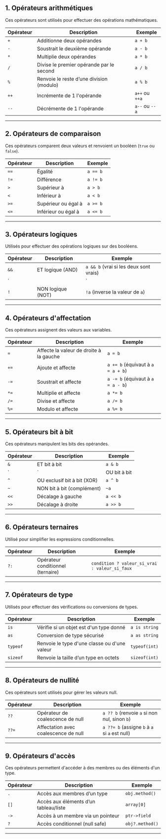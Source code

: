 

## **1. Opérateurs arithmétiques**
Ces opérateurs sont utilisés pour effectuer des opérations mathématiques.

| Opérateur | Description                   | Exemple          |
|-----------|-------------------------------|------------------|
| `+`       | Additionne deux opérandes      | `a + b`          |
| `-`       | Soustrait le deuxième opérande | `a - b`          |
| `*`       | Multiplie deux opérandes       | `a * b`          |
| `/`       | Divise le premier opérande par le second | `a / b`    |
| `%`       | Renvoie le reste d’une division (modulo) | `a % b`    |
| `++`      | Incrémente de 1 l'opérande     | `a++` ou `++a`   |
| `--`      | Décrémente de 1 l'opérande     | `a--` ou `--a`   |

---

## **2. Opérateurs de comparaison**
Ces opérateurs comparent deux valeurs et renvoient un booléen (`true` ou `false`).

| Opérateur | Description                            | Exemple        |
|-----------|----------------------------------------|----------------|
| `==`      | Égalité                               | `a == b`       |
| `!=`      | Différence                            | `a != b`       |
| `>`       | Supérieur à                           | `a > b`        |
| `<`       | Inférieur à                           | `a < b`        |
| `>=`      | Supérieur ou égal à                   | `a >= b`       |
| `<=`      | Inférieur ou égal à                   | `a <= b`       |

---

## **3. Opérateurs logiques**
Utilisés pour effectuer des opérations logiques sur des booléens.

| Opérateur | Description                            | Exemple              |
|-----------|----------------------------------------|----------------------|
| `&&`      | ET logique (AND)                       | `a && b` (vrai si les deux sont vrais) |
| `||`      | OU logique (OR)                        | `a || b` (vrai si l'un ou l'autre est vrai) |
| `!`       | NON logique (NOT)                      | `!a` (inverse la valeur de `a`) |

---

## **4. Opérateurs d'affectation**
Ces opérateurs assignent des valeurs aux variables.

| Opérateur | Description                            | Exemple         |
|-----------|----------------------------------------|-----------------|
| `=`       | Affecte la valeur de droite à la gauche | `a = b`         |
| `+=`      | Ajoute et affecte                      | `a += b` (équivaut à `a = a + b`) |
| `-=`      | Soustrait et affecte                   | `a -= b` (équivaut à `a = a - b`) |
| `*=`      | Multiplie et affecte                   | `a *= b`        |
| `/=`      | Divise et affecte                      | `a /= b`        |
| `%=`      | Modulo et affecte                      | `a %= b`        |

---

## **5. Opérateurs bit à bit**
Ces opérateurs manipulent les bits des opérandes.

| Opérateur | Description                                     | Exemple         |
|-----------|-------------------------------------------------|-----------------|
| `&`       | ET bit à bit                                    | `a & b`         |
| `|`       | OU bit à bit                                    | `a | b`         |
| `^`       | OU exclusif bit à bit (XOR)                     | `a ^ b`         |
| `~`       | NON bit à bit (complément)                      | `~a`            |
| `<<`      | Décalage à gauche                               | `a << b`        |
| `>>`      | Décalage à droite                               | `a >> b`        |

---

## **6. Opérateurs ternaires**
Utilisé pour simplifier les expressions conditionnelles.

| Opérateur | Description                           | Exemple                                      |
|-----------|---------------------------------------|----------------------------------------------|
| `?:`      | Opérateur conditionnel (ternaire)     | `condition ? valeur_si_vrai : valeur_si_faux`|

---

## **7. Opérateurs de type**
Utilisés pour effectuer des vérifications ou conversions de types.

| Opérateur  | Description                            | Exemple        |
|------------|----------------------------------------|----------------|
| `is`       | Vérifie si un objet est d'un type donné | `a is string`  |
| `as`       | Conversion de type sécurisé            | `a as string`  |
| `typeof`   | Renvoie le type d'une classe ou d'une valeur | `typeof(int)` |
| `sizeof`   | Renvoie la taille d’un type en octets   | `sizeof(int)`  |

---

## **8. Opérateurs de nullité**
Ces opérateurs sont utilisés pour gérer les valeurs null.

| Opérateur    | Description                                      | Exemple                  |
|--------------|--------------------------------------------------|--------------------------|
| `??`         | Opérateur de coalescence de null                 | `a ?? b` (renvoie `a` si non nul, sinon `b`) |
| `??=`        | Affectation avec coalescence de null             | `a ??= b` (assigne `b` à `a` si `a` est null) |

---

## **9. Opérateurs d'accès**
Ces opérateurs permettent d'accéder à des membres ou des éléments d'un type.

| Opérateur  | Description                            | Exemple        |
|------------|----------------------------------------|----------------|
| `.`        | Accès aux membres d’un type            | `obj.method()` |
| `[]`       | Accès aux éléments d’un tableau/liste  | `array[0]`     |
| `->`       | Accès à un membre via un pointeur      | `ptr->field`   |
| `?`        | Accès conditionnel (null safe)         | `obj?.method()`|

---
